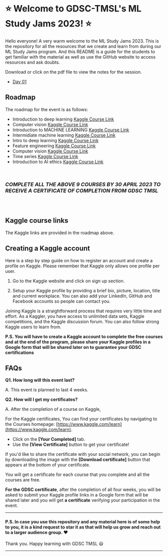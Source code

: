 # :star: Welcome to GDSC-TMSL's ML Study Jams 2023! :star:

Hello everyone! A very warm welcome to the ML Study Jams 2023. This is the repository for all the resources that we create and learn from during our ML Study Jams program. And this README is a guide for the students to get familiar with the material as well as use the GitHub website to access resources and ask doubts.


Download or click on the pdf file to view the notes for the session.

- [Day 01](https://github.com/GDSC-TMSL/ML-Study-Jams-2023)

## Roadmap

The roadmap for the event is as follows:

   - Introduction to deep learning [Kaggle Course Link](https://www.kaggle.com/learn/intro-to-deep-learning)
   - Computer vision [Kaggle Course Link](https://www.kaggle.com/learn/computer-vision)
   - Introduction to MACHINE LEARNING [Kaggle Course Link](https://www.kaggle.com/learn/intro-to-machine-learning)
   - Intermidiate machine learning [Kaggle Course Link](https://www.kaggle.com/learn/intermediate-machine-learning)
   - Intro to deep learning [Kaggle Course Link](https://www.kaggle.com/learn/advanced-sql)
   - Feature engineering [Kaggle Course Link](https://www.kaggle.com/learn/feature-engineering)
   - Computer vision [Kaggle Course Link](https://www.kaggle.com/learn/computer-vision)
   - Time series [Kaggle Course Link](https://www.kaggle.com/learn/time-series)
   - Introduction to AI ethics [Kaggle Course Link](https://www.kaggle.com/learn/intro-to-ai-ethics)
   
   <br>
   
   ### <b><h5> COMPLETE ALL THE ABOVE 9 COURSES BY 30 APRIL 2023 TO RECEIVE A CERTIFICATE OF COMPLETION FROM GDSC TMSL</h5></B>
   
   
   
   
   <br>

## Kaggle course links

The Kaggle links are provided in the roadmap above.

## Creating a Kaggle account

Here is a step by step guide on how to register an account and create a profile on Kaggle. Please remember that Kaggle only allows one profile per user.

1.  Go to the Kaggle website  and click on sign up section.
    
2.  Setup your Kaggle profile by providing a brief bio, picture, location, title and current workplace. You can also add your LinkedIn, GitHub and Facebook accounts so people can contact you.
    
Joining Kaggle is a straightforward process that requires very little time and effort. As a Kaggler, you have access to unlimited data sets, Kaggle competitions, and the Kaggle discussion forum. You can also follow strong Kaggle users to learn from.

**P.S. You will have to create a Kaggle account to complete the free courses and at the end of the program, please share your Kaggle profiles in a Google form that will be shared later on to guarantee your GDSC certifications**


## FAQs

**Q1. How long will this event last?**

A. This event is planned to last 4 weeks.

**Q2. How will I get my certificates?**

A. After the completion of a course on Kaggle,

For the Kaggle certificates, 
You can find your certificates by navigating to the Courses homepage: [https://www.kaggle.com/learn](https://www.kaggle.com/learn).

-   Click on the **[Your Completed]** tab.
-   Use the **[View Certificate]** button to get your certificate!

If you'd like to share the certificate with your social network, you can begin by downloading the image with the **[Download certificate]** button that appears at the bottom of your certificate.

You will get a certificate for each course that you complete and all the courses are free.

**For the GDSC certificate**, after the completion of all four weeks, you will be asked to submit your Kaggle profile links in a Google form that will be shared later and you will get **a certificate** verifying your participation in the event.

------------

#### P.S.  In case you use this repository and any material here is of some help to you, it is a kind request to star it as that will help us grow and reach out to a larger audience group. :heart:
Thank you. Happy learning with GDSC TMSL :smiley:

-----------
